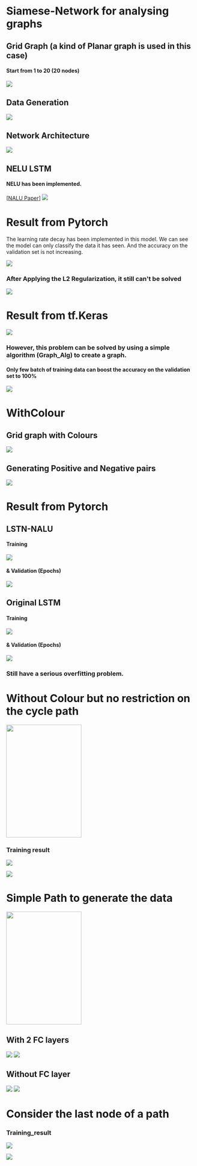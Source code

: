 # Siamese-Network for analysing graphs

## Grid Graph (a kind of Planar graph is used in this case)
#### Start from 1 to 20 (20 nodes)
![](https://github.com/ChihchengHsieh/P700/blob/master/Img/Graph.png?raw=true) 

## Data Generation
![](https://github.com/ChihchengHsieh/P700/blob/master/Img/DataGeneration.png?raw=true)

## Network Architecture
![](https://github.com/ChihchengHsieh/P700/blob/master/Img/P700St.png?raw=true)

## NELU LSTM
#### NELU has been implemented.
[[NALU Paper](https://arxiv.org/pdf/1808.00508.pdf)]
![](https://github.com/ChihchengHsieh/NALU-and-Applying-on-LSTM/blob/master/NALU.png?raw=true)

# Result from Pytorch
The learning rate decay has been implemented in this model.
We can see the model can only classify the data it has seen. And the accuracy on the validation set is not increasing.

![](https://github.com/ChihchengHsieh/P700/blob/master/Img/Train_HistEpoch.png?raw=true)

### After Applying the L2 Regularization, it still can't be solved

![](https://github.com/ChihchengHsieh/P700/blob/master/Img/Train_HistEpoch_0.2reg.png?raw=true)

# Result from tf.Keras

![](https://github.com/ChihchengHsieh/P700/blob/master/Old%20Models/Keras_Results/FullDataOnlyLSTM1lr0.0001.png?raw=true)


### However, this problem can be solved by using a simple algorithm (Graph_Alg) to create a graph.
#### Only few batch of training data can boost the accuracy on the validation set to 100%

![](https://github.com/ChihchengHsieh/P700/blob/master/Img/Graph_algo_hist.png?raw=true)


# WithColour

## Grid graph with Colours

![](https://github.com/ChihchengHsieh/P700/blob/master/Img/Graph_Colour.png?raw=true)

## Generating Positive and Negative pairs

![](https://github.com/ChihchengHsieh/P700/blob/master/Img/ColourGraphExp.png?raw=true)

# Result from Pytorch

## LSTN-NALU

#### Training 

![](https://github.com/ChihchengHsieh/P700/blob/master/Img/Train_Hist20Colour_Training_0reg.png?raw=true)

#### & Validation (Epochs)

![](https://github.com/ChihchengHsieh/P700/blob/master/Img/Train_Hist20Colour_Epoch_0reg.png?raw=true)

## Original LSTM

#### Training 

![](https://github.com/ChihchengHsieh/P700/blob/master/Img/Train_Hist20Colour_Training_0reg.png?raw=true)

#### & Validation (Epochs)

![](https://github.com/ChihchengHsieh/P700/blob/master/Img/Train_Hist20Colour_Epoch_0reg.png?raw=true)

### Still have a serious overfitting problem.


# Without Colour but no restriction on the cycle path

<img src="https://github.com/ChihchengHsieh/P700/blob/master/Img/IMG_4470.PNG?raw=true" width="200" height="300">


### Training result

![](https://github.com/ChihchengHsieh/P700/blob/master/Img/CycleDataTrainingHist2.png?raw=true)

![](https://github.com/ChihchengHsieh/P700/blob/master/Img/CycleDataTraningHist.png?raw=true)


# Simple Path to generate the data 

<img src="https://github.com/ChihchengHsieh/P700/blob/master/Img/SimplePathGeneration.jpg?raw=true" width="200" height="300">


## With 2 FC layers 
![](https://github.com/ChihchengHsieh/P700/blob/master/Img/Train_HistLSTMColourSimplePath_Epoch_0reg.png?raw=true)
![](https://github.com/ChihchengHsieh/P700/blob/master/Img/Train_HistLSTMColourSimplePath_Training_0reg.png?raw=true)

## Without FC layer
![](https://github.com/ChihchengHsieh/P700/blob/master/Img/Train_HistWithoutFC_LSTMColourSimplePath_Epoch_0reg%20(1).png?raw=true)
![](https://github.com/ChihchengHsieh/P700/blob/master/Img/Train_HistWithoutFC_LSTMColourSimplePath_Training_0reg%20(1).png?raw=true)


# Consider the last node of a path


### Training_result

![](https://github.com/ChihchengHsieh/P700/blob/master/Img/Train_Val_HistSimplest_LSTM_Training_0reg.png?raw=true)

![](https://github.com/ChihchengHsieh/P700/blob/master/Img/Train_HistSimplest_LSTM_Training_0reg%20(1).png?raw=true)




